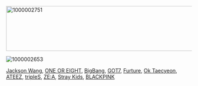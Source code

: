 
<img width="2048" height="123" alt="1000002751" src="https://github.com/user-attachments/assets/cbe9b61d-9045-4cad-9c3c-b7e2922299b6" />

![1000002653](https://github.com/user-attachments/assets/49cdba79-0b6e-41f2-9634-2c5f7b0980b5)

[Jackson Wang](https://open.spotify.com/artist/1kfWoWgCugPkyxQP8lkRlY?si=I4GQvQhGSM6PzDUELKLh1w), [ONE OR EIGHT](https://open.spotify.com/artist/5bIttAFRf7URUmuuI9w7XA?si=y09ihDzyQC-ISw3QbvmZBg), [BigBang](https://open.spotify.com/artist/4Kxlr1PRlDKEB0ekOCyHgX?si=ZT2XDhexTlWDDjv_s08wiA), [GOT7](https://open.spotify.com/artist/6nfDaffa50mKtEOwR8g4df?si=KVXBtqrcSoSadTTkJy0p7Q), [Furture](https://open.spotify.com/artist/1RyvyyTE3xzB2ZywiAwp0i?si=_zNHd9EdQtKWv82D9C1iMQ), [Ok Taecyeon](https://open.spotify.com/artist/3bk5TbtyJDRrJ8lMQIzSPh?si=hQVjVqwASoqdaZyL8zdiGg), [ATEEZ](https://open.spotify.com/artist/68KmkJeZGfwe1OUaivBa2L?si=lYZkK0eaSmOHIJztQ36LOA), [tripleS](https://open.spotify.com/artist/5Z71xE9prhpHrqL5thVMyK?si=76bneEksT62ec0y7hTFnzA),
[ZE:A](https://open.spotify.com/artist/6lGfLCig2b5mvDTtsPSrb0?si=r9eTVzHGR2-J_syKL33N2w),
[Stray Kids](https://open.spotify.com/artist/2dIgFjalVxs4ThymZ67YCE?si=NoStWtAgTL2Wv5mclt9qXA),
[BLACKPINK](https://open.spotify.com/artist/41MozSoPIsD1dJM0CLPjZF?si=4_d35JHJRGCvblFKBSIIUQ)
